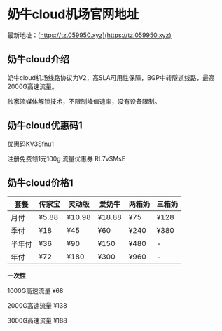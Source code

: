 # 奶牛cloud机场官网地址

最新地址：[https://tz.059950.xyz](https://tz.059950.xyz)

## 奶牛cloud介绍

奶牛cloud机场线路协议为V2，高SLA可用性保障，BGP中转隧道线路，最高2000G高速流量。

独家流媒体解锁技术，不限制峰值速率，没有设备限制。

## 奶牛cloud优惠码1

优惠码KV3Sfnu1

注册免费领1元100g 流量优惠券 RL7vSMsE

## 奶牛cloud价格1

|套餐|传家宝|灵动版|爱奶牛|两箱奶|三箱奶|
|----|----|----|----|----|----|
|月付|¥5.88|¥10.98|¥18.88|¥75|¥128|
|季付|¥18|¥45|¥60|¥240|¥380|
|半年付|¥36|¥90|¥150|¥480|-|
|年付|¥72|¥180|¥300|¥960|-|

**一次性**

1000G高速流量 ¥68

2000G高速流量 ¥138

3000G高速流量 ¥188
